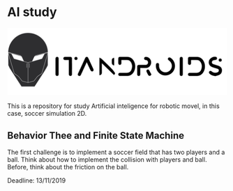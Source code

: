 # AI study

![](./logo_lado.PNG)

This is a repository for study Artificial inteligence for robotic movel, in this case, soccer simulation 2D.

## Behavior Thee and Finite State Machine

The first challenge is to implement a soccer field that has two players and a ball. Think about how to implement the collision with players and ball. Before, think about the friction on the ball.

Deadline: 13/11/2019
